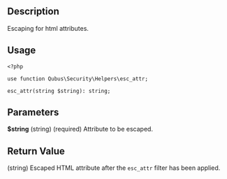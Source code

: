 Description
-----------

Escaping for html attributes.

Usage
-----

    <?php

    use function Qubus\Security\Helpers\esc_attr;
    
    esc_attr(string $string): string;

Parameters
----------

**$string** (string) (required) Attribute to be escaped.

Return Value
------------

(string) Escaped HTML attribute after the `esc_attr` filter has been applied.